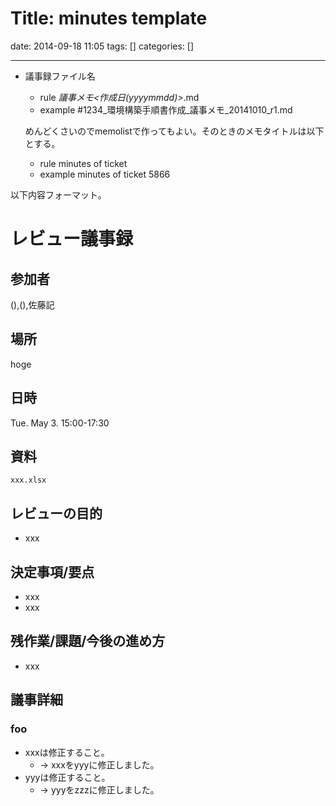 Title: minutes template
==========
date: 2014-09-18 11:05
tags: []
categories: []
- - -

* 議事録ファイル名
	* rule
			<ticket number>_<ticket name>_議事メモ_<作成日(yyyymmdd)>_<revision>.md
	* example
			#1234_環境構築手順書作成_議事メモ_20141010_r1.md

	 めんどくさいのでmemolistで作ってもよい。そのときのメモタイトルは以下とする。
	* rule
			minutes of ticket <ticket number>
	* example
			minutes of ticket 5866

以下内容フォーマット。

レビュー議事録
==========

## 参加者
(),(),佐藤記

## 場所
hoge

## 日時
Tue. May 3. 15:00-17:30

## 資料
	xxx.xlsx

## レビューの目的
* xxx

## 決定事項/要点
* xxx
* xxx

## 残作業/課題/今後の進め方
* xxx

## 議事詳細
### foo
* xxxは修正すること。  
	* -> xxxをyyyに修正しました。
* yyyは修正すること。  
	* -> yyyをzzzに修正しました。


